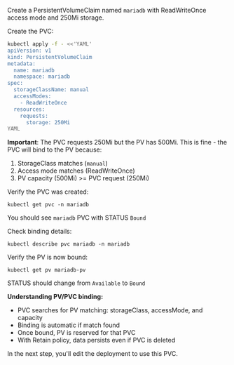 Create a PersistentVolumeClaim named `mariadb` with ReadWriteOnce access mode and 250Mi storage.

Create the PVC:

```bash
kubectl apply -f - <<'YAML'
apiVersion: v1
kind: PersistentVolumeClaim
metadata:
  name: mariadb
  namespace: mariadb
spec:
  storageClassName: manual
  accessModes:
    - ReadWriteOnce
  resources:
    requests:
      storage: 250Mi
YAML
```

**Important**: The PVC requests 250Mi but the PV has 500Mi. This is fine - the PVC will bind to the PV because:
1. StorageClass matches (`manual`)
2. Access mode matches (ReadWriteOnce)
3. PV capacity (500Mi) >= PVC request (250Mi)

Verify the PVC was created:

`kubectl get pvc -n mariadb`

You should see `mariadb` PVC with STATUS `Bound`

Check binding details:

`kubectl describe pvc mariadb -n mariadb`

Verify the PV is now bound:

`kubectl get pv mariadb-pv`

STATUS should change from `Available` to `Bound`

**Understanding PV/PVC binding:**
- PVC searches for PV matching: storageClass, accessMode, and capacity
- Binding is automatic if match found
- Once bound, PV is reserved for that PVC
- With Retain policy, data persists even if PVC is deleted

In the next step, you'll edit the deployment to use this PVC.
